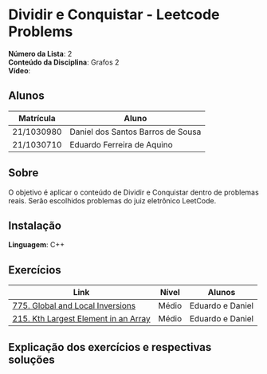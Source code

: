 <!--**!! Atenção: Renomeie o seu repositório para (Tema)_(NomeDoProjeto). !!** 

Temas:
 - Grafos1
 - Grafos2
 - PD
 - D&C
 - Greed
 - Final 
 
 **!! *Não coloque os nomes dos alunos no título do repositório*. Exemplo de título correto: Grafos2_Labirinto-do-Minotauro !!**
 
 (Apague essa seção)
-->
# Dividir e Conquistar - Leetcode Problems

**Número da Lista**: 2<br>
**Conteúdo da Disciplina**: Grafos 2<br>
**Vídeo**: 

## Alunos
|Matrícula | Aluno |
| -- | -- |
| 21/1030980 | Daniel dos Santos Barros de Sousa |
| 21/1030710 | Eduardo Ferreira de Aquino |

## Sobre 
O objetivo é aplicar o conteúdo de Dividir e Conquistar dentro de problemas reais. Serão escolhidos problemas do juiz eletrônico LeetCode.

<!--## Screenshots
Adicione 3 ou mais screenshots do projeto em funcionamento.
-->
## Instalação 
**Linguagem**: C++<br>
<!--**Framework**: (caso exista)<br>
Descreva os pré-requisitos para rodar o seu projeto e os comandos necessários.
x
## Uso 
Explique como usar seu projeto caso haja algum passo a passo após o comando de execução.

## Outros 
Quaisquer outras informações sobre seu projeto podem ser descritas abaixo.
-->
## Exercícios


|Link|Nível|Alunos|
|----|:--:|:---:|
|[775. Global and Local Inversions](https://leetcode.com/problems/global-and-local-inversions/description/)|Médio|Eduardo e Daniel|
|[215. Kth Largest Element in an Array](https://leetcode.com/problems/kth-largest-element-in-an-array/description/)|Médio|Eduardo e Daniel|

## Explicação dos exercícios e respectivas soluções

